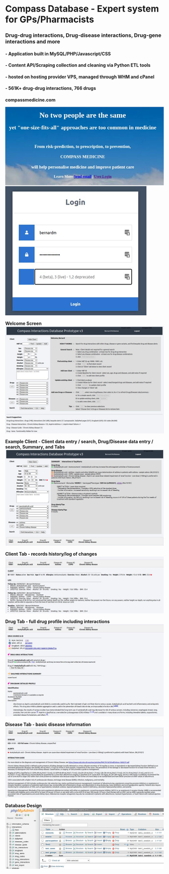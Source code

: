 # Compass Database - Expert system for GPs/Pharmacists
### Drug-drug interactions, Drug-disease interactions, Drug-gene interactions and more
#### - Application built in MySQL/PHP/Javascript/CSS
#### - Content API/Scraping collection and cleaning via Python ETL tools
#### - hosted on hosting provider VPS, managed through WHM and cPanel
#### - 561K+ drug-drug interactions, 766 drugs
####
####
<b>compassmedicine.com</b>

![Website](/Screenshots/01.jpg)
![Secure Login](/Screenshots/02.jpg)

<b>Welcome Screen</b>
![Welcome Screen](/Screenshots/03.jpg)

<b>Example Client - Client data entry / search, Drug/Disease data entry / search, Summary, and Tabs</b>
![Example Client](/Screenshots/04.jpg)

<b>Client Tab - records history/log of changes</b>
![Client History](/Screenshots/05.jpg)

<b>Drug Tab - full drug profile including interactions</b>
![Drug Detail Tab](/Screenshots/06.jpg)

<b>Disease Tab - basic disease information</b>
![Disease Detail Tab](/Screenshots/07.jpg)

<b>Database Design</b>
![MySQL Database Design](/Screenshots/10.jpg)
